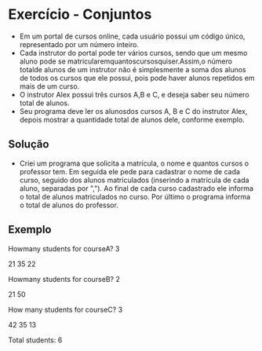 # Exercício - Conjuntos

- Em um portal de cursos online, cada usuário possui um código único, representado por um número inteiro.
- Cada instrutor do portal pode ter vários cursos, sendo que um mesmo aluno pode se matricularemquantoscursosquiser.Assim,o número totalde alunos de um instrutor não é simplesmente a soma dos alunos de todos os cursos que ele possui, pois pode haver alunos repetidos em mais de um curso.
- O instrutor Alex possui três cursos A,B e C, e deseja saber seu número total de alunos.
- Seu programa deve ler os alunosdos cursos A, B e C do instrutor Alex, depois mostrar a quantidade total de alunos dele, conforme exemplo.

## Solução

- Criei um programa que solicita a matrícula, o nome e quantos cursos o professor tem. Em seguida ele pede para cadastrar o nome de cada curso, seguido dos alunos matriculados (inserindo a matrícula de cada aluno, separadas por ","). Ao final de cada curso cadastrado ele informa o total de alunos matriculados no curso. Por último o programa informa o total de alunos do professor.

## Exemplo

Howmany students for courseA? 3

21
35
22

Howmany students for courseB? 2

21
50

How many students for courseC? 3

42
35
13

Total students: 6
